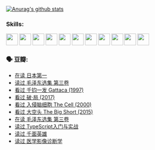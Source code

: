 
[![Anurag's github stats](https://github-readme-stats.vercel.app/api?username=w940853815)](https://github.com/anuraghazra/github-readme-stats)

### Skills:

<code><img height="32" src="https://cdn.jsdelivr.net/npm/simple-icons@v5/icons/python.svg"></code>
<code><img height="32" src="https://cdn.jsdelivr.net/npm/simple-icons@v5/icons/javascript.svg"></code>
<code><img height="32" src="https://cdn.jsdelivr.net/npm/simple-icons@v5/icons/django.svg"></code>
<code><img height="32" src="https://cdn.jsdelivr.net/npm/simple-icons@v5/icons/flask.svg"></code>
<code><img height="32" src="https://cdn.jsdelivr.net/npm/simple-icons@v5/icons/vuetify.svg"></code>
<code><img height="32" src="https://cdn.jsdelivr.net/npm/simple-icons@v5/icons/git.svg"></code>
<code><img height="32" src="https://cdn.jsdelivr.net/npm/simple-icons@v5/icons/docker.svg"></code>
<code><img height="32" src="https://cdn.jsdelivr.net/npm/simple-icons@v5/icons/postgresql.svg"></code>
<code><img height="32" src="https://cdn.jsdelivr.net/npm/simple-icons@v5/icons/elasticsearch.svg"></code>
<code><img height="32" src="https://cdn.jsdelivr.net/npm/simple-icons@v5/icons/macos.svg"></code>
<code><img height="32" src="https://cdn.jsdelivr.net/npm/simple-icons@v5/icons/linux.svg"></code>

### 🗣 豆瓣:

<!-- DOUBAN-ACTIVITIES:START -->
- [在读 日本第一](https://www.douban.com/people/136069238/status/3694074189/?_i=39974017)
- [读过 毛泽东选集 第三卷](https://www.douban.com/people/136069238/status/3693765677/?_i=39974017)
- [看过 千钧一发 Gattaca‎ (1997)](https://www.douban.com/people/136069238/status/3693596409/?_i=39974017)
- [看过 破·局‎ (2017)](https://www.douban.com/people/136069238/status/3692455583/?_i=39974017)
- [看过 入侵脑细胞 The Cell‎ (2000)](https://www.douban.com/people/136069238/status/3685689445/?_i=39974017)
- [看过 大空头 The Big Short‎ (2015)](https://www.douban.com/people/136069238/status/3684552601/?_i=39974017)
- [在读 毛泽东选集 第三卷](https://www.douban.com/people/136069238/status/3684195205/?_i=39974017)
- [读过 TypeScript入门与实战](https://www.douban.com/people/136069238/status/3684185937/?_i=39974017)
- [读过 千面英雄](https://www.douban.com/people/136069238/status/3684185774/?_i=39974017)
- [读过 医学影像诊断学](https://www.douban.com/people/136069238/status/3677621058/?_i=39974017)
<!-- DOUBAN-ACTIVITIES:END -->
<!--
**w940853815/w940853815** is a ✨ _special_ ✨ repository because its `README.md` (this file) appears on your GitHub profile.

Here are some ideas to get you started:

- 🔭 I’m currently working on ...
- 🌱 I’m currently learning ...
- 👯 I’m looking to collaborate on ...
- 🤔 I’m looking for help with ...
- 💬 Ask me about ...
- 📫 How to reach me: ...
- 😄 Pronouns: ...
- ⚡ Fun fact: ...
-->
